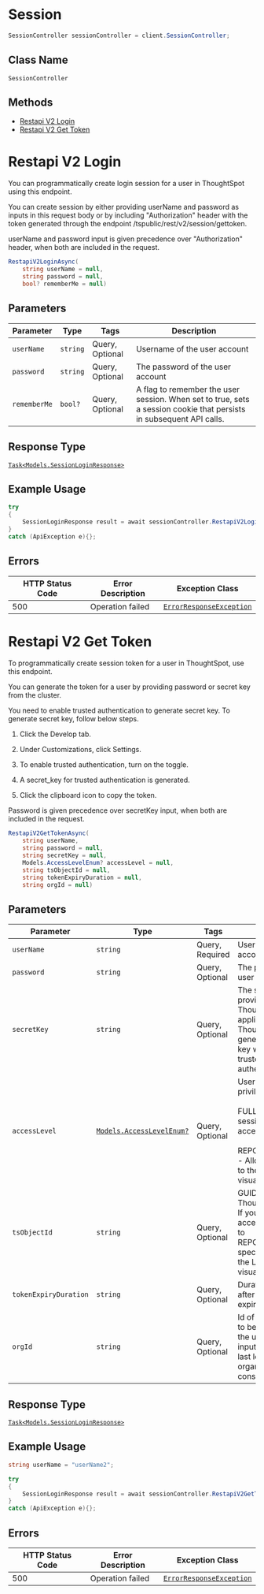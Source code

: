 # Session

```csharp
SessionController sessionController = client.SessionController;
```

## Class Name

`SessionController`

## Methods

* [Restapi V2 Login](../../doc/controllers/session.md#restapi-v2-login)
* [Restapi V2 Get Token](../../doc/controllers/session.md#restapi-v2-get-token)


# Restapi V2 Login

You can programmatically create login session for a user in ThoughtSpot using this endpoint.

You can create session by either providing userName and password as inputs in this request body or by including "Authorization" header with the token generated through the endpoint /tspublic/rest/v2/session/gettoken.

userName and password input is given precedence over "Authorization" header, when both are included in the request.

```csharp
RestapiV2LoginAsync(
    string userName = null,
    string password = null,
    bool? rememberMe = null)
```

## Parameters

| Parameter | Type | Tags | Description |
|  --- | --- | --- | --- |
| `userName` | `string` | Query, Optional | Username of the user account |
| `password` | `string` | Query, Optional | The password of the user account |
| `rememberMe` | `bool?` | Query, Optional | A flag to remember the user session. When set to true, sets a session cookie that persists in subsequent API calls. |

## Response Type

[`Task<Models.SessionLoginResponse>`](../../doc/models/session-login-response.md)

## Example Usage

```csharp
try
{
    SessionLoginResponse result = await sessionController.RestapiV2LoginAsync(null, null, null);
}
catch (ApiException e){};
```

## Errors

| HTTP Status Code | Error Description | Exception Class |
|  --- | --- | --- |
| 500 | Operation failed | [`ErrorResponseException`](../../doc/models/error-response-exception.md) |


# Restapi V2 Get Token

To programmatically create session token for a user in ThoughtSpot, use this endpoint.

You can generate the token for a user by providing password or secret key from the cluster.

You need to enable trusted authentication to generate secret key. To generate secret key, follow below steps.

1. Click the Develop tab.

2. Under Customizations, click Settings.

3. To enable trusted authentication, turn on the toggle.

4. A secret_key for trusted authentication is generated.

5. Click the clipboard icon to copy the token.

Password is given precedence over secretKey input, when both are included in the request.

```csharp
RestapiV2GetTokenAsync(
    string userName,
    string password = null,
    string secretKey = null,
    Models.AccessLevelEnum? accessLevel = null,
    string tsObjectId = null,
    string tokenExpiryDuration = null,
    string orgId = null)
```

## Parameters

| Parameter | Type | Tags | Description |
|  --- | --- | --- | --- |
| `userName` | `string` | Query, Required | Username of the user account |
| `password` | `string` | Query, Optional | The password of the user account |
| `secretKey` | `string` | Query, Optional | The secret key string provided by the ThoughtSpot application server. ThoughtSpot generates this secret key when you enable trusted authentication. |
| `accessLevel` | [`Models.AccessLevelEnum?`](../../doc/models/access-level-enum.md) | Query, Optional | User access privilege.<br><br>FULL - Creates a session with full access.<br><br>REPORT_BOOK_VIEW - Allow view access to the specified visualizations. |
| `tsObjectId` | `string` | Query, Optional | GUID of the ThoughtSpot object. If you have set the accessLevel attribute to REPORT_BOOK_VIEW, specify the GUID of the Liveboard or visualization object. |
| `tokenExpiryDuration` | `string` | Query, Optional | Duration in seconds after which the token expires |
| `orgId` | `string` | Query, Optional | Id of the organization to be associated with the user login. If no input is provided then last logged in organization will be considered |

## Response Type

[`Task<Models.SessionLoginResponse>`](../../doc/models/session-login-response.md)

## Example Usage

```csharp
string userName = "userName2";

try
{
    SessionLoginResponse result = await sessionController.RestapiV2GetTokenAsync(userName, null, null, null, null, null, null);
}
catch (ApiException e){};
```

## Errors

| HTTP Status Code | Error Description | Exception Class |
|  --- | --- | --- |
| 500 | Operation failed | [`ErrorResponseException`](../../doc/models/error-response-exception.md) |

